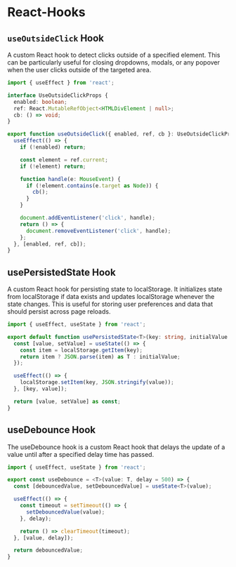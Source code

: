 
# React-Hooks
## `useOutsideClick` Hook
A custom React hook to detect clicks outside of a specified element. This can be particularly useful for closing dropdowns, modals, or any popover when the user clicks outside of the targeted area.

```typescript
import { useEffect } from 'react';

interface UseOutsideClickProps {
  enabled: boolean;
  ref: React.MutableRefObject<HTMLDivElement | null>;
  cb: () => void;
}

export function useOutsideClick({ enabled, ref, cb }: UseOutsideClickProps) {
  useEffect(() => {
    if (!enabled) return;

    const element = ref.current;
    if (!element) return;

    function handle(e: MouseEvent) {
      if (!element.contains(e.target as Node)) {
        cb();
      }
    }

    document.addEventListener('click', handle);
    return () => {
      document.removeEventListener('click', handle);
    };
  }, [enabled, ref, cb]);
}
```
## usePersistedState Hook
A custom React hook for persisting state to localStorage. It initializes state from localStorage if data exists and updates localStorage whenever the state changes. This is useful for storing user preferences and data that should persist across page reloads.

```typescript
import { useEffect, useState } from 'react';

export default function usePersistedState<T>(key: string, initialValue: T) {
  const [value, setValue] = useState(() => {
    const item = localStorage.getItem(key);
    return item ? JSON.parse(item) as T : initialValue;
  });

  useEffect(() => {
    localStorage.setItem(key, JSON.stringify(value));
  }, [key, value]);

  return [value, setValue] as const;
}
```
## useDebounce Hook
The useDebounce hook is a custom React hook that delays the update of a value until after a specified delay time has passed.

```typescript
import { useEffect, useState } from 'react';

export const useDebounce = <T>(value: T, delay = 500) => {
  const [debouncedValue, setDebouncedValue] = useState<T>(value);

  useEffect(() => {
    const timeout = setTimeout(() => {
      setDebouncedValue(value);
    }, delay);

    return () => clearTimeout(timeout);
  }, [value, delay]);

  return debouncedValue;
}
```

